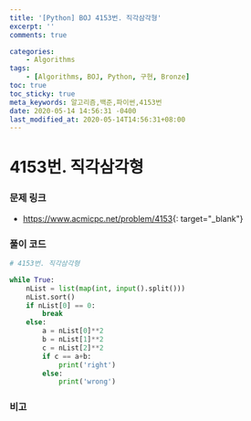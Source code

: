 ```yaml
---
title: '[Python] BOJ 4153번. 직각삼각형'
excerpt: ''
comments: true

categories:
    - Algorithms
tags:
    - [Algorithms, BOJ, Python, 구현, Bronze]
toc: true
toc_sticky: true
meta_keywords: 알고리즘,백준,파이썬,4153번
date: 2020-05-14 14:56:31 -0400
last_modified_at: 2020-05-14T14:56:31+08:00
---
```


# 4153번. 직각삼각형

### 문제 링크

-   <https://www.acmicpc.net/problem/4153>{: target="\_blank"}

### 풀이 코드

```python
# 4153번. 직각삼각형

while True:
    nList = list(map(int, input().split()))
    nList.sort()
    if nList[0] == 0:
        break
    else:
        a = nList[0]**2
        b = nList[1]**2
        c = nList[2]**2
        if c == a+b:
            print('right')
        else:
            print('wrong')
```

### 비고
